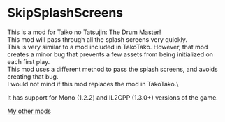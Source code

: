 # SkipSplashScreens
 
This is a mod for Taiko no Tatsujin: The Drum Master!\
This mod will pass through all the splash screens very quickly.\
This is very similar to a mod included in TakoTako. However, that mod creates a minor bug that prevents a few assets from being initialized on each first play.\
This mod uses a different method to pass the splash screens, and avoids creating that bug.\
I would not mind if this mod replaces the mod in TakoTako.\

It has support for Mono (1.2.2) and IL2CPP (1.3.0+) versions of the game.
 
[My other mods](https://docs.google.com/spreadsheets/d/1fuAAfK-0Vw74TwxXF5WVy1fh1ADsVzUkDd7dOHc7EdQ)
